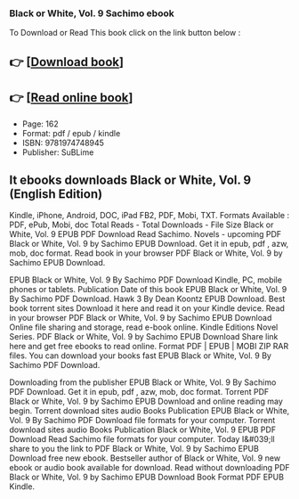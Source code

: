 ### Black or White, Vol. 9 Sachimo ebook

To Download or Read This book click on the link button below :

## 👉  [**[Download book](http://ebooksharez.info/download.php?group=book&from=github.com&id=721881&lnk=1081 "Download book")**]

## 👉  [**[Read online book](http://ebooksharez.info/download.php?group=book&from=github.com&id=721881&lnk=1081 "Read online book")**]


* Page: 162
* Format: pdf / epub / kindle
* ISBN: 9781974748945
* Publisher: SuBLime



## It ebooks downloads Black or White, Vol. 9 (English Edition)


Kindle, iPhone, Android, DOC, iPad FB2, PDF, Mobi, TXT. Formats Available : PDF, ePub, Mobi, doc Total Reads - Total Downloads - File Size Black or White, Vol. 9 EPUB PDF Download Read Sachimo. Novels - upcoming PDF Black or White, Vol. 9 by Sachimo EPUB Download. Get it in epub, pdf , azw, mob, doc format. Read book in your browser PDF Black or White, Vol. 9 by Sachimo EPUB Download.

EPUB Black or White, Vol. 9 By Sachimo PDF Download Kindle, PC, mobile phones or tablets. Publication Date of this book EPUB Black or White, Vol. 9 By Sachimo PDF Download. Hawk 3 By Dean Koontz EPUB Download. Best book torrent sites Download it here and read it on your Kindle device. Read in your browser PDF Black or White, Vol. 9 by Sachimo EPUB Download Online file sharing and storage, read e-book online. Kindle Editions Novel Series. PDF Black or White, Vol. 9 by Sachimo EPUB Download Share link here and get free ebooks to read online. Format PDF | EPUB | MOBI ZIP RAR files. You can download your books fast EPUB Black or White, Vol. 9 By Sachimo PDF Download.

Downloading from the publisher EPUB Black or White, Vol. 9 By Sachimo PDF Download. Get it in epub, pdf , azw, mob, doc format. Torrent PDF Black or White, Vol. 9 by Sachimo EPUB Download and online reading may begin. Torrent download sites audio Books Publication EPUB Black or White, Vol. 9 By Sachimo PDF Download file formats for your computer. Torrent download sites audio Books Publication Black or White, Vol. 9 EPUB PDF Download Read Sachimo file formats for your computer. Today I&amp;#039;ll share to you the link to PDF Black or White, Vol. 9 by Sachimo EPUB Download free new ebook. Bestseller author of Black or White, Vol. 9 new ebook or audio book available for download. Read without downloading PDF Black or White, Vol. 9 by Sachimo EPUB Download Book Format PDF EPUB Kindle.





